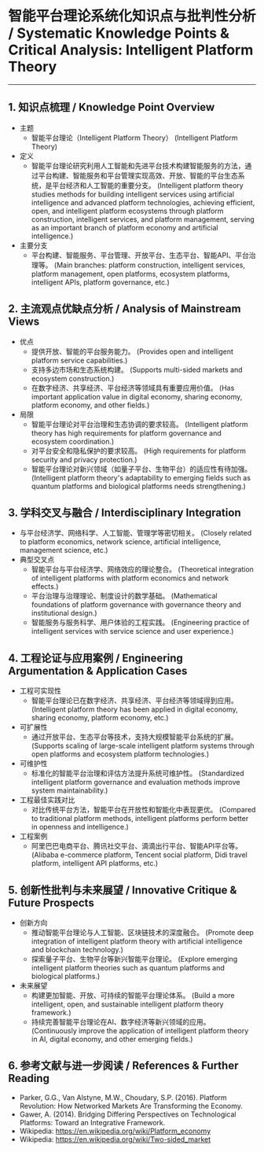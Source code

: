 # 智能平台理论系统化知识点与批判性分析 / Systematic Knowledge Points & Critical Analysis: Intelligent Platform Theory

---

## 1. 知识点梳理 / Knowledge Point Overview

- 主题
  - 智能平台理论（Intelligent Platform Theory）
      (Intelligent Platform Theory)
- 定义
  - 智能平台理论研究利用人工智能和先进平台技术构建智能服务的方法，通过平台构建、智能服务和平台管理实现高效、开放、智能的平台生态系统，是平台经济和人工智能的重要分支。
      (Intelligent platform theory studies methods for building intelligent services using artificial intelligence and advanced platform technologies, achieving efficient, open, and intelligent platform ecosystems through platform construction, intelligent services, and platform management, serving as an important branch of platform economy and artificial intelligence.)
- 主要分支
  - 平台构建、智能服务、平台管理、开放平台、生态平台、智能API、平台治理等。
      (Main branches: platform construction, intelligent services, platform management, open platforms, ecosystem platforms, intelligent APIs, platform governance, etc.)

## 2. 主流观点优缺点分析 / Analysis of Mainstream Views

- 优点
  - 提供开放、智能的平台服务能力。
      (Provides open and intelligent platform service capabilities.)
  - 支持多边市场和生态系统构建。
      (Supports multi-sided markets and ecosystem construction.)
  - 在数字经济、共享经济、平台经济等领域具有重要应用价值。
      (Has important application value in digital economy, sharing economy, platform economy, and other fields.)
- 局限
  - 智能平台理论对平台治理和生态协调的要求较高。
      (Intelligent platform theory has high requirements for platform governance and ecosystem coordination.)
  - 对平台安全和隐私保护的要求较高。
      (High requirements for platform security and privacy protection.)
  - 智能平台理论对新兴领域（如量子平台、生物平台）的适应性有待加强。
      (Intelligent platform theory's adaptability to emerging fields such as quantum platforms and biological platforms needs strengthening.)

## 3. 学科交叉与融合 / Interdisciplinary Integration

- 与平台经济学、网络科学、人工智能、管理学等密切相关。
  (Closely related to platform economics, network science, artificial intelligence, management science, etc.)
- 典型交叉点
  - 智能平台与平台经济学、网络效应的理论整合。
      (Theoretical integration of intelligent platforms with platform economics and network effects.)
  - 平台治理与治理理论、制度设计的数学基础。
      (Mathematical foundations of platform governance with governance theory and institutional design.)
  - 智能服务与服务科学、用户体验的工程实践。
      (Engineering practice of intelligent services with service science and user experience.)

## 4. 工程论证与应用案例 / Engineering Argumentation & Application Cases

- 工程可实现性
  - 智能平台理论已在数字经济、共享经济、平台经济等领域得到应用。
      (Intelligent platform theory has been applied in digital economy, sharing economy, platform economy, etc.)
- 可扩展性
  - 通过开放平台、生态平台等技术，支持大规模智能平台系统的扩展。
      (Supports scaling of large-scale intelligent platform systems through open platforms and ecosystem platform technologies.)
- 可维护性
  - 标准化的智能平台治理和评估方法提升系统可维护性。
      (Standardized intelligent platform governance and evaluation methods improve system maintainability.)
- 工程最佳实践对比
  - 对比传统平台方法，智能平台在开放性和智能化中表现更优。
      (Compared to traditional platform methods, intelligent platforms perform better in openness and intelligence.)
- 工程案例
  - 阿里巴巴电商平台、腾讯社交平台、滴滴出行平台、智能API平台等。
      (Alibaba e-commerce platform, Tencent social platform, Didi travel platform, intelligent API platforms, etc.)

## 5. 创新性批判与未来展望 / Innovative Critique & Future Prospects

- 创新方向
  - 推动智能平台理论与人工智能、区块链技术的深度融合。
      (Promote deep integration of intelligent platform theory with artificial intelligence and blockchain technology.)
  - 探索量子平台、生物平台等新兴智能平台理论。
      (Explore emerging intelligent platform theories such as quantum platforms and biological platforms.)
- 未来展望
  - 构建更加智能、开放、可持续的智能平台理论体系。
      (Build a more intelligent, open, and sustainable intelligent platform theory framework.)
  - 持续完善智能平台理论在AI、数字经济等新兴领域的应用。
      (Continuously improve the application of intelligent platform theory in AI, digital economy, and other emerging fields.)

## 6. 参考文献与进一步阅读 / References & Further Reading

- Parker, G.G., Van Alstyne, M.W., Choudary, S.P. (2016). Platform Revolution: How Networked Markets Are Transforming the Economy.
- Gawer, A. (2014). Bridging Differing Perspectives on Technological Platforms: Toward an Integrative Framework.
- Wikipedia: <https://en.wikipedia.org/wiki/Platform_economy>
- Wikipedia: <https://en.wikipedia.org/wiki/Two-sided_market>

